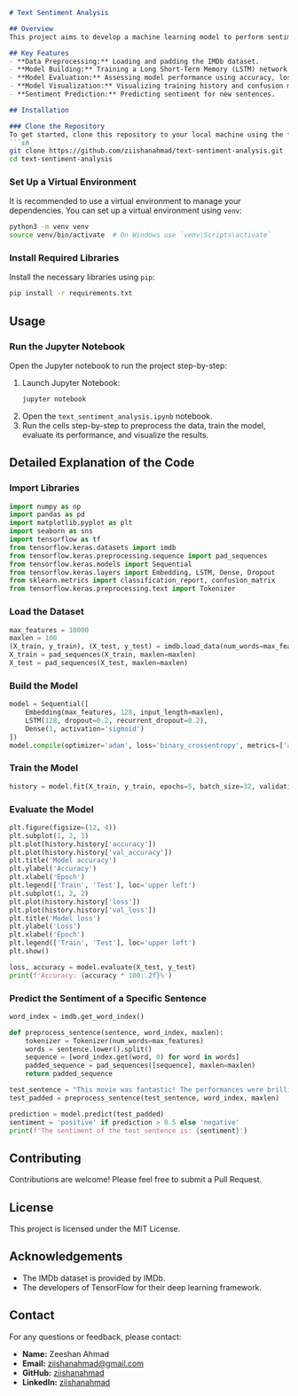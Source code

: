 
```markdown
# Text Sentiment Analysis

## Overview
This project aims to develop a machine learning model to perform sentiment analysis on IMDb movie reviews. The dataset contains 50,000 movie reviews, split evenly into 25,000 for training and 25,000 for testing. The goal is to classify each review as either positive or negative.

## Key Features
- **Data Preprocessing:** Loading and padding the IMDb dataset.
- **Model Building:** Training a Long Short-Term Memory (LSTM) network to classify sentiment.
- **Model Evaluation:** Assessing model performance using accuracy, loss, classification report, and confusion matrix.
- **Model Visualization:** Visualizing training history and confusion matrix.
- **Sentiment Prediction:** Predicting sentiment for new sentences.

## Installation

### Clone the Repository
To get started, clone this repository to your local machine using the following command:
```sh
git clone https://github.com/ziishanahmad/text-sentiment-analysis.git
cd text-sentiment-analysis
```

### Set Up a Virtual Environment
It is recommended to use a virtual environment to manage your dependencies. You can set up a virtual environment using `venv`:
```sh
python3 -m venv venv
source venv/bin/activate  # On Windows use `venv\Scripts\activate`
```

### Install Required Libraries
Install the necessary libraries using `pip`:
```sh
pip install -r requirements.txt
```

## Usage

### Run the Jupyter Notebook
Open the Jupyter notebook to run the project step-by-step:
1. Launch Jupyter Notebook:
   ```sh
   jupyter notebook
   ```
2. Open the `text_sentiment_analysis.ipynb` notebook.
3. Run the cells step-by-step to preprocess the data, train the model, evaluate its performance, and visualize the results.

## Detailed Explanation of the Code

### Import Libraries
```python
import numpy as np
import pandas as pd
import matplotlib.pyplot as plt
import seaborn as sns
import tensorflow as tf
from tensorflow.keras.datasets import imdb
from tensorflow.keras.preprocessing.sequence import pad_sequences
from tensorflow.keras.models import Sequential
from tensorflow.keras.layers import Embedding, LSTM, Dense, Dropout
from sklearn.metrics import classification_report, confusion_matrix
from tensorflow.keras.preprocessing.text import Tokenizer
```

### Load the Dataset
```python
max_features = 10000
maxlen = 100
(X_train, y_train), (X_test, y_test) = imdb.load_data(num_words=max_features)
X_train = pad_sequences(X_train, maxlen=maxlen)
X_test = pad_sequences(X_test, maxlen=maxlen)
```

### Build the Model
```python
model = Sequential([
    Embedding(max_features, 128, input_length=maxlen),
    LSTM(128, dropout=0.2, recurrent_dropout=0.2),
    Dense(1, activation='sigmoid')
])
model.compile(optimizer='adam', loss='binary_crossentropy', metrics=['accuracy'])
```

### Train the Model
```python
history = model.fit(X_train, y_train, epochs=5, batch_size=32, validation_data=(X_test, y_test))
```

### Evaluate the Model
```python
plt.figure(figsize=(12, 4))
plt.subplot(1, 2, 1)
plt.plot(history.history['accuracy'])
plt.plot(history.history['val_accuracy'])
plt.title('Model accuracy')
plt.ylabel('Accuracy')
plt.xlabel('Epoch')
plt.legend(['Train', 'Test'], loc='upper left')
plt.subplot(1, 2, 2)
plt.plot(history.history['loss'])
plt.plot(history.history['val_loss'])
plt.title('Model loss')
plt.ylabel('Loss')
plt.xlabel('Epoch')
plt.legend(['Train', 'Test'], loc='upper left')
plt.show()

loss, accuracy = model.evaluate(X_test, y_test)
print(f'Accuracy: {accuracy * 100:.2f}%')
```

### Predict the Sentiment of a Specific Sentence
```python
word_index = imdb.get_word_index()

def preprocess_sentence(sentence, word_index, maxlen):
    tokenizer = Tokenizer(num_words=max_features)
    words = sentence.lower().split()
    sequence = [word_index.get(word, 0) for word in words]
    padded_sequence = pad_sequences([sequence], maxlen=maxlen)
    return padded_sequence

test_sentence = "This movie was fantastic! The performances were brilliant."
test_padded = preprocess_sentence(test_sentence, word_index, maxlen)

prediction = model.predict(test_padded)
sentiment = 'positive' if prediction > 0.5 else 'negative'
print(f'The sentiment of the test sentence is: {sentiment}')
```

## Contributing
Contributions are welcome! Please feel free to submit a Pull Request.

## License
This project is licensed under the MIT License.

## Acknowledgements
- The IMDb dataset is provided by IMDb.
- The developers of TensorFlow for their deep learning framework.

## Contact
For any questions or feedback, please contact:
- **Name:** Zeeshan Ahmad
- **Email:** ziishanahmad@gmail.com
- **GitHub:** [ziishanahmad](https://github.com/ziishanahmad)
- **LinkedIn:** [ziishanahmad](https://www.linkedin.com/in/ziishanahmad/)
```
